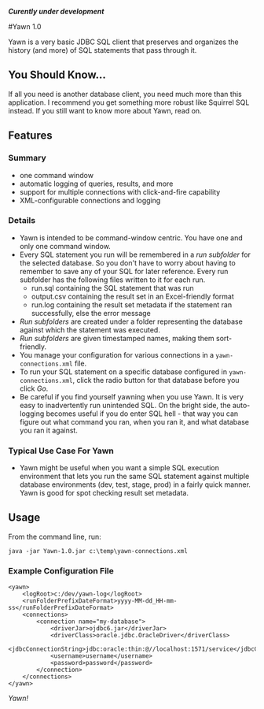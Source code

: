 ***Curently under development***

#Yawn 1.0

Yawn is a very basic JDBC SQL client that preserves and organizes the history (and more) of SQL statements that pass through it.

## You Should Know...
If all you need is another database client, you need much more than this application. I recommend you get something more robust like Squirrel SQL instead. If you still want to know more about Yawn, read on.

## Features
### Summary
* one command window
* automatic logging of queries, results, and more
* support for multiple connections with click-and-fire capability
* XML-configurable connections and logging

### Details
* Yawn is intended to be command-window centric. You have one and only one command window. 
* Every SQL statement you run will be remembered in a *run subfolder* for the selected database. So you don't have to worry about having to remember to save any of your SQL for later reference. Every run subfolder has the following files written to it for each run.
  - run.sql containing the SQL statement that was run
  - output.csv containing the result set in an Excel-friendly format
  - run.log containing the result set metadata if the statement ran successfully, else the error message
* *Run subfolders* are created under a folder representing the database against which the statement was executed.
* *Run subfolders* are given timestamped names, making them sort-friendly.
* You manage your configuration for various connections in a `yawn-connections.xml` file. 
* To run your SQL statement on a specific database configured in `yawn-connections.xml`, click the radio button for that database before you click *Go*.
* Be careful if you find yourself yawning when you use Yawn. It is very easy to inadvertently run unintended SQL. On the bright side, the auto-logging becomes useful if you do enter SQL hell - that way you can figure out what command you ran, when you ran it, and what database you ran it against.

### Typical Use Case For Yawn
* Yawn might be useful when you want a simple SQL execution environment that lets you run the same SQL statement against multiple database environments (dev, test, stage, prod) in a fairly quick manner. Yawn is good for spot checking result set metadata.

## Usage
From the command line, run:
```
java -jar Yawn-1.0.jar c:\temp\yawn-connections.xml
```

### Example Configuration File
```
<yawn>
    <logRoot>c:/dev/yawn-log</logRoot>
    <runFolderPrefixDateFormat>yyyy-MM-dd_HH-mm-ss</runFolderPrefixDateFormat>
    <connections>
        <connection name="my-database">
            <driverJar>ojdbc6.jar</driverJar>
            <driverClass>oracle.jdbc.OracleDriver</driverClass>
            <jdbcConnectionString>jdbc:oracle:thin:@//localhost:1571/service</jdbcConnectionString>
            <username>username</username>
            <password>password</password>
        </connection>
    </connections>
</yawn>
```
*Yawn!*

